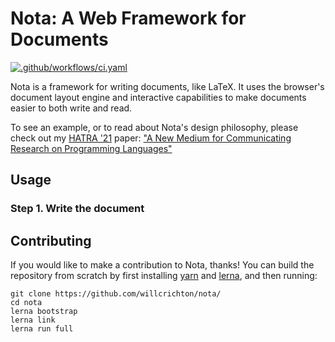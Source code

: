 # Nota: A Web Framework for Documents

[![.github/workflows/ci.yaml](https://github.com/willcrichton/nota/actions/workflows/ci.yaml/badge.svg)](https://github.com/willcrichton/nota/actions/workflows/ci.yaml)

Nota is a framework for writing documents, like LaTeX. It uses the browser's document layout engine and interactive capabilities to make documents easier to both write and read.

To see an example, or to read about Nota's design philosophy, please check out my [HATRA '21](https://2021.splashcon.org/home/hatra-2021) paper: ["A New Medium for Communicating Research on Programming Languages"](https://willcrichton.net/nota/)

## Usage

### Step 1. Write the document

<UNDER CONSTRUCTION>

## Contributing

If you would like to make a contribution to Nota, thanks! You can build the repository from scratch by first installing [yarn](https://yarnpkg.com/) and [lerna](https://lerna.js.org/), and then running:

```
git clone https://github.com/willcrichton/nota/
cd nota
lerna bootstrap
lerna link
lerna run full
```
